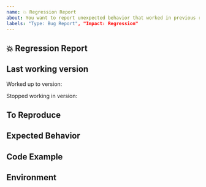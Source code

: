 ```yaml
---
name: 💥 Regression Report
about: You want to report unexpected behavior that worked in previous releases.
labels: "Type: Bug Report", "Impact: Regression"
---
```


## 💥 Regression Report
<!--
  A clear and concise description of what the regression is.
-->

## Last working version

Worked up to version:

Stopped working in version:

## To Reproduce

<!--
  Steps to reproduce the behavior.
-->

## Expected Behavior

<!--
  A clear and concise description of what you expected to happen.
-->

## Code Example
<!--
  Please provide a link to a repository on GitHub, or
  provide a minimal code example that reproduces the problem.

  Issues without a reproduction link are likely to stall.
-->

## Environment
<!--
  Describe the environment and provide any configuration you've used to run Carpenterd.
-->
